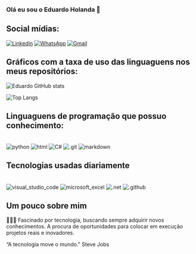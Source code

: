 ### Olá eu sou o Eduardo Holanda 👋

## Social mídias: 

[![Linkedin](https://img.shields.io/badge/LinkedIn-0077B5?style=for-the-badge&logo=linkedin&logoColor=white)](https://www.linkedin.com/in/eduardo-holanda-jacinto-39b822321/)
[![WhatsApp](https://img.shields.io/badge/WhatsApp-25D366?style=for-the-badge&logo=whatsapp&logoColor=white)](https://wa.me/+5588993744991)
[![Gmail](https://img.shields.io/badge/Gmail-D14836?style=for-the-badge&logo=gmail&logoColor=white)](https://mail.google.com/mail/u/0/#inbox?compose=GTvVlcSDbhDtjvfPfMdGMKxQXHNqwNFGndFtWvngXWwPJrXgBQrBxjvTBvPncTlwDSGpthkKBXHJC)



## Gráficos com a taxa de uso das linguaguens nos meus repositórios: 

![Eduardo GitHub stats](https://github-readme-stats.vercel.app/api?username=Talduardo&theme=vue-dark&show_icons=true)



![Top Langs]()

## Linguaguens de programação que possuo conhecimento:

<div style="display: inline_block"><br/>
 <img align="center" alt="python" src= "https://img.shields.io/badge/Python-14354C?style=for-the-badge&logo=python&logoColor=white">
 <img align="center" alt="html" src= "https://img.shields.io/badge/HTML-239120?style=for-the-badge&logo=html5&logoColor=white">
 <img align="center" alt="C#" src= "https://img.shields.io/badge/C%23-239120?style=for-the-badge&logo=c-sharp&logoColor=white">
 <img align="center" alt=".git" src= "https://img.shields.io/badge/GIT-E44C30?style=for-the-badge&logo=git&logoColor=white">
 <img align="center" alt="markdown" src= "https://img.shields.io/badge/Markdown-000000?style=for-the-badge&logo=markdown&logoColor=white">
</div<br/>

## Tecnologias usadas diariamente

<div style="display: inline_block"><br/>
  <img align="center" alt="visual_studio_code" src= "https://img.shields.io/badge/Visual_Studio_Code-0078D4?style=for-the-badge&logo=visual%20studio%20code&logoColor=white">
  <img align="center" alt="microsoft_excel" src= "https://img.shields.io/badge/Microsoft_Excel-217346?style=for-the-badge&logo=microsoft-excel&logoColor=white">
  <img align="center" alt=".net" src= "https://img.shields.io/badge/.NET-5C2D91?style=for-the-badge&logo=.net&logoColor=white">
  <img align="center" alt=".github" src= "https://img.shields.io/badge/GitHub-100000?style=for-the-badge&logo=github&logoColor=white">
</div<br/>


## Um pouco sobre mim 

🧑🏻‍💻 Fascinado por tecnologia, buscando sempre adquirir novos conhecimentos. A procura de oportunidades para colocar em execução projetos reais e inovadores. 

“A tecnologia move o mundo." Steve Jobs
 
